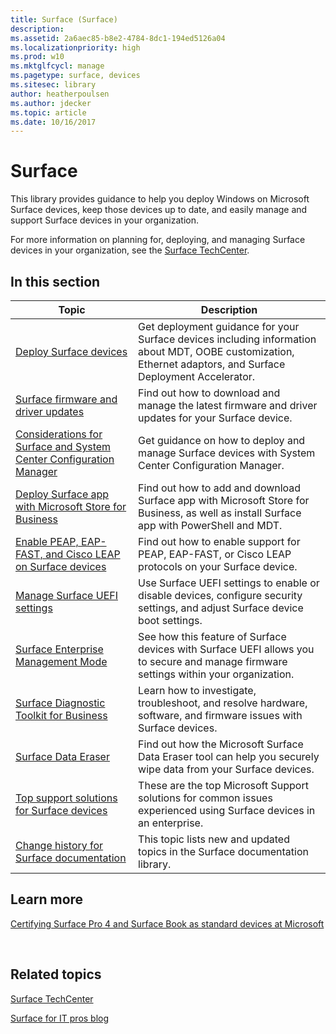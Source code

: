 ```yaml
---
title: Surface (Surface)
description: 
ms.assetid: 2a6aec85-b8e2-4784-8dc1-194ed5126a04
ms.localizationpriority: high
ms.prod: w10
ms.mktglfcycl: manage
ms.pagetype: surface, devices
ms.sitesec: library
author: heatherpoulsen
ms.author: jdecker
ms.topic: article
ms.date: 10/16/2017
---
```


# Surface


This library provides guidance to help you deploy Windows on Microsoft Surface devices, keep those devices up to date, and easily manage and support Surface devices in your organization.

For more information on planning for, deploying, and managing Surface devices in your organization, see the [Surface TechCenter](https://technet.microsoft.com/windows/surface).

## In this section

| Topic | Description |
| --- | --- |
| [Deploy Surface devices](deploy.md) | Get deployment guidance for your Surface devices including information about MDT, OOBE customization, Ethernet adaptors, and Surface Deployment Accelerator. |
| [Surface firmware and driver updates](update.md) | Find out how to download and manage the latest firmware and driver updates for your Surface device. |
| [Considerations for Surface and System Center Configuration Manager](considerations-for-surface-and-system-center-configuration-manager.md) | Get guidance on how to deploy and manage Surface devices with System Center Configuration Manager. |
| [Deploy Surface app with Microsoft Store for Business](deploy-surface-app-with-windows-store-for-business.md) | Find out how to add and download Surface app with Microsoft Store for Business, as well as install Surface app with PowerShell and MDT. |
| [Enable PEAP, EAP-FAST, and Cisco LEAP on Surface devices](enable-peap-eap-fast-and-cisco-leap-on-surface-devices.md) | Find out how to enable support for PEAP, EAP-FAST, or Cisco LEAP protocols on your Surface device. |
| [Manage Surface UEFI settings](manage-surface-uefi-settings.md) | Use Surface UEFI settings to enable or disable devices, configure security settings, and adjust Surface device boot settings. |
| [Surface Enterprise Management Mode](surface-enterprise-management-mode.md) | See how this feature of Surface devices with Surface UEFI allows you to secure and manage firmware settings within your organization. |
| [Surface Diagnostic Toolkit for Business](surface-diagnostic-toolkit-business.md) | Learn how to investigate, troubleshoot, and resolve hardware, software, and firmware issues with Surface devices. |
| [Surface Data Eraser](microsoft-surface-data-eraser.md) | Find out how the Microsoft Surface Data Eraser tool can help you securely wipe data from your Surface devices. |
| [Top support solutions for Surface devices](support-solutions-surface.md) | These are the top Microsoft Support solutions for common issues experienced using Surface devices in an enterprise. |
| [Change history for Surface documentation](change-history-for-surface.md) | This topic lists new and updated topics in the Surface documentation library. |


## Learn more

[Certifying Surface Pro 4 and Surface Book as standard devices at Microsoft](https://www.microsoft.com/itshowcase/Article/Content/849/Certifying-Surface-Pro-4-and-Surface-Book-as-standard-devices-at-Microsoft)




 

## Related topics


[Surface TechCenter](https://technet.microsoft.com/windows/surface)

[Surface for IT pros blog](http://blogs.technet.com/b/surface/)

 

 





